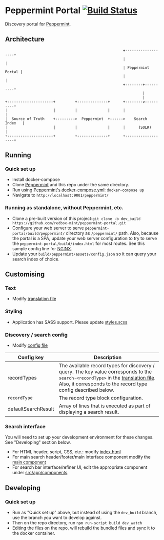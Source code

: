 # Peppermint Portal [![Build Status](https://travis-ci.org/redbox-mint/peppermint-portal.svg?branch=master)](https://travis-ci.org/redbox-mint/peppermint-portal)

Discovery portal for [Peppermint](https://github.com/redbox-mint/peppermint).

## Architecture
```
                                                      +-------------------+
                                                      |                   |
                                                      | Peppermint Portal |
                                                      |                   |
                                                      +--------+----------+
                                                               |
                                                               |
+---------------------+         +--------------+      +--------v----------+
|                     |         |              |      |                   |
|  Source of Truth    +--------->  Peppermint  +------>    Search Index   |
|                     |         |              |      |      (SOLR)       |
+---------------------+         +--------------+      +-------------------+
```

## Running

### Quick set up

- Install docker-compose
- Clone [Peppermint](https://github.com/redbox-mint/peppermint/) and this repo under the same directory.
- Run using [Peppermint's docker-compose.yml](https://github.com/redbox-mint/peppermint/blob/master/docker-compose.yml): `docker-compose up`
- Navigate to `http://localhost:9001/peppermint/`

### Running as standalone, without Peppermint, etc.

- Clone a pre-built version of this project:`git clone -b dev_build https://github.com/redbox-mint/peppermint-portal.git`
- Configure your web server to serve `peppermint-portal/build/peppermint/` directory as `/peppermint/` path. Also, because the portal is a SPA, update your web server configuration to try to serve the `peppermint-portal/build/index.html` for most routes. See this sample config line for [NGINX](https://github.com/vyakymenko/angular-nginx-config-example/blob/master/ng2-application.conf#L97).
- Update your `build/peppermint/assets/config.json` so it can query your search index of choice.

## Customising

### Text

- Modify [translation file](https://github.com/redbox-mint/peppermint-portal/blob/master/src/assets/locales/en/translation.json)

### Styling

- Application has SASS support. Please update [styles.scss](https://github.com/redbox-mint/peppermint-portal/blob/master/src/styles.scss)

### Discovery / search config

- Modify [config file](https://github.com/redbox-mint/peppermint-portal/blob/master/src/assets/config.json)

| Config key | Description |
| --- | --- |
| recordTypes | The available record types for discovery / query. The key value corresponds to the `search-<recordType>` in the [translation file](https://github.com/redbox-mint/peppermint-portal/blob/master/src/assets/locales/en/translation.json). Also, it corresponds to the record type config described below. |
| `recordType` | The record type block configuration.  |
| defaultSearchResult | Array of lines that is executed as part of displaying a search result. |

### Search interface

You will need to set up your development environment for these changes. See "Developing" section below.

- For HTML header, script, CSS, etc.: modify [index.html](https://github.com/redbox-mint/peppermint-portal/blob/master/src/index.html)
- For main search header/footer/main interface component modify the [main component](https://github.com/redbox-mint/peppermint-portal/blob/master/src/app/app.component.html)
- For search bar interface/refiner UI, edit the appropriate component under [src/app/components](https://github.com/redbox-mint/peppermint-portal/blob/master/src/app/components)

## Developing

### Quick set up
- Run as "Quick set up" above, but instead of using the `dev_build` branch, use the branch you want to develop against.
- Then on the repo directory, run `npm run-script build_dev_watch`
- Editing the files on the repo, will rebuild the bundled files and sync it to the docker container.
